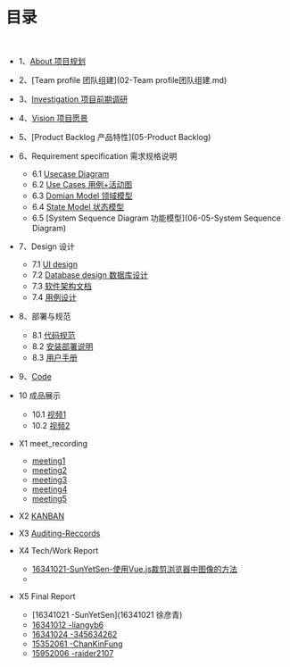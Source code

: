 # [](#TOC)目录

&nbsp;&nbsp; 

* 1、[About 项目规划](01-项目规划.md)
* 2、[Team profile 团队组建](02-Team profile团队组建.md)
* 3、[Investigation 项目前期调研](03-investigation)
* 4、[Vision 项目愿景](04-vision)
* 5、[Product Backlog 产品特性](05-Product Backlog)
* 6、Requirement specification 需求规格说明
    - 6.1 [Usecase Diagram](06-01-usecase-diagram)
    - 6.2 [Use Cases 用例+活动图](06-02-use-cases)
    - 6.3 [Domian Model 领域模型](06-03-Domian-Model)
    - 6.4 [State Model 状态模型](06-04-State-Model)
    - 6.5 [System Sequence Diagram 功能模型](06-05-System Sequence Diagram)
    
* 7、Design 设计
    - 7.1 [UI design](UI设计)
    - 7.2 [Database design 数据库设计](数据库设计)
    - 7.3 [软件架构文档](架构设计)
    - 7.4 [用例设计](用例设计)

* 8、部署与规范
    - 8.1 [代码规范](代码规范)
    - 8.2 [安装部署说明](安装部署说明)
    - 8.3 [用户手册](用户手册)

* 9、[Code](Code)

* 10 成品展示
    - 10.1 [视频1](录屏1)
    - 10.2 [视频2](录屏2)

* X1 meet_recording
    - [meeting1](meeting1)
    - [meeting2](meeting2)
    - [meeting3](meeting3)
    - [meeting4](meeting4)
    - [meeting5](meeting5)
 
* X2 [KANBAN](https://github.com/seatreservation/School-Bus-Booking/projects
)

* X3 [Auditing-Reccords](分工与贡献率)

* X4 Tech/Work Report
    - [16341021-SunYetSen-使用Vue.js裁剪浏览器中图像的方法](https://blog.csdn.net/xuyq23/article/details/93525123)
    -
    
    
* X5 Final Report

    - [16341021 -SunYetSen](16341021 徐彦青)
    - [16341012 -liangyb6](16341012-梁钰波)
    - [16341024 -345634262](16341024周翔宇个人心得)
    - [15352061 -ChanKinFung](15352061-陈剑锋)
    - [15952006 -raider2107](15952006-AKHROROV_SAAKDI_心得体会)
    
